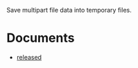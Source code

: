 Save multipart file data into temporary files.

# Documents
* [released](https://docs.rs/actix-web-multipart-file/0.1.0/actix_web_multipart_file/)
